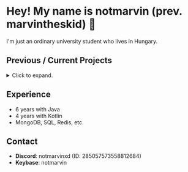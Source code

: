 # Hey! My name is notmarvin (prev. marvintheskid) 👋
I'm just an ordinary university student who lives in Hungary.

## Previous / Current Projects
<details>
 <summary>Click to expand.</summary>
 
 * **MineSide (2018-2020)**
   * Server Development
   * Client Development
 * **OneChunk (2021-2023)**
   * Client Development
   * Server Development
 * **BalkerCraft (2021-)**
   * Server Development
 * **PvP Arcade (2021-)**
   * Server Development
 * **Legendary (2023-)**
   * Server Development
</details>

## Experience
* 6 years with Java
* 4 years with Kotlin
* MongoDB, SQL, Redis, etc.

## Contact
- **Discord**: notmarvinxd (ID: 285057573558812684)
- **Keybase**: notmarvin
